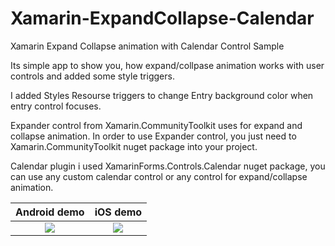 # Xamarin-ExpandCollapse-Calendar
Xamarin Expand Collapse animation with Calendar Control Sample

Its simple app to show you, how expand/collpase animation works with user controls and added some style triggers.

I added Styles Resourse triggers to change Entry background color when entry control focuses.

Expander control from Xamarin.CommunityToolkit uses for expand and collapse animation. In order to use Expander control, you just need to Xamarin.CommunityToolkit nuget package into your project.

Calendar plugin i used XamarinForms.Controls.Calendar nuget package, you can use any custom calendar control or any control for expand/collapse animation.


Android demo                                                   |  iOS demo
:-------------------------------------------------------------:|:-----------------------------------------:
<img src="/gif/expand_collapse_calendar_android.mp4"/>         |  <img src="/gif/expand_collapse_calendar_ios.mp4"/>
